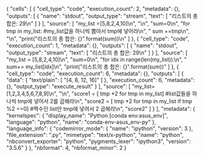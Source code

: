 {
 "cells": [
  {
   "cell_type": "code",
   "execution_count": 2,
   "metadata": {},
   "outputs": [
    {
     "name": "stdout",
     "output_type": "stream",
     "text": [
      "리스트의 총 합은: 29\n"
     ]
    }
   ],
   "source": [
    "my_list =[5,8,2,4,10]\n",
    "\n",
    "sum=0\n",
    "for tmp in my_list:     #my_list값을 하니씩 뽑아서 tmp에 넣어라\n",
    "    sum +=tmp\n",
    "\n",
    "print(\"리스트의 총 합은: {}\".format(sum))\n"
   ]
  },
  {
   "cell_type": "code",
   "execution_count": 1,
   "metadata": {},
   "outputs": [
    {
     "name": "stdout",
     "output_type": "stream",
     "text": [
      "리스트의 총 합은: 29\n"
     ]
    }
   ],
   "source": [
    "my_list = [5,8,2,4,10]\n",
    "sum=0\n",
    "for idx in range(len(my_list)):\n",
    "    sum+= my_list[idx]\n",
    "print(\"리스트의 총 합은: {}\".format(sum))"
   ]
  },
  {
   "cell_type": "code",
   "execution_count": 6,
   "metadata": {},
   "outputs": [
    {
     "data": {
      "text/plain": [
       "[4, 8, 12, 16]"
      ]
     },
     "execution_count": 6,
     "metadata": {},
     "output_type": "execute_result"
    }
   ],
   "source": [
    "my_list=[1,2,3,4,5,6,7,8,9]\n",
    "\n",
    "score1 = [ tmp *2 for tmp in my_list]  #list값들을 하나씩 tmp에 넣어서 2를 곱해라\n",
    "score2 = [ tmp *2 for tmp in my_list if tmp %2 ==0]   #짝수인 list만 tmp에 넣어서 2 곱해라\n",
    "score2"
   ]
  }
 ],
 "metadata": {
  "kernelspec": {
   "display_name": "Python [conda env:asus_env]",
   "language": "python",
   "name": "conda-env-asus_env-py"
  },
  "language_info": {
   "codemirror_mode": {
    "name": "ipython",
    "version": 3
   },
   "file_extension": ".py",
   "mimetype": "text/x-python",
   "name": "python",
   "nbconvert_exporter": "python",
   "pygments_lexer": "ipython3",
   "version": "3.5.6"
  }
 },
 "nbformat": 4,
 "nbformat_minor": 2
}
